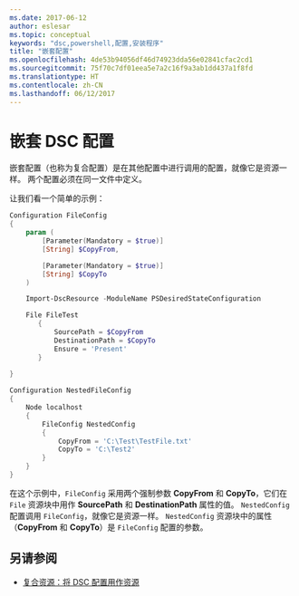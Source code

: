 ```yaml
---
ms.date: 2017-06-12
author: eslesar
ms.topic: conceptual
keywords: "dsc,powershell,配置,安装程序"
title: "嵌套配置"
ms.openlocfilehash: 4de53b94056df46d74923dda56e02841cfac2cd1
ms.sourcegitcommit: 75f70c7df01eea5e7a2c16f9a3ab1dd437a1f8fd
ms.translationtype: HT
ms.contentlocale: zh-CN
ms.lasthandoff: 06/12/2017
---
```

# <a name="nesting-dsc-configurations"></a>嵌套 DSC 配置

嵌套配置（也称为复合配置）是在其他配置中进行调用的配置，就像它是资源一样。
两个配置必须在同一文件中定义。

让我们看一个简单的示例：

```powershell
Configuration FileConfig 
{
    param (
        [Parameter(Mandatory = $true)]
        [String] $CopyFrom,

        [Parameter(Mandatory = $true)]
        [String] $CopyTo
    )

    Import-DscResource -ModuleName PSDesiredStateConfiguration

    File FileTest
       {
           SourcePath = $CopyFrom
           DestinationPath = $CopyTo
           Ensure = 'Present'
       }
    
}

Configuration NestedFileConfig
{
    Node localhost
    {
        FileConfig NestedConfig
        {
            CopyFrom = 'C:\Test\TestFile.txt'
            CopyTo = 'C:\Test2'
        }
    }
}
```

在这个示例中，`FileConfig` 采用两个强制参数 **CopyFrom** 和 **CopyTo**，它们在 `File` 资源块中用作 **SourcePath** 和 **DestinationPath** 属性的值。 `NestedConfig` 配置调用 `FileConfig`，就像它是资源一样。
`NestedConfig` 资源块中的属性（**CopyFrom** 和 **CopyTo**）是 `FileConfig` 配置的参数。

## <a name="see-also"></a>另请参阅

- [复合资源：将 DSC 配置用作资源](authoringResourceComposite.md)

